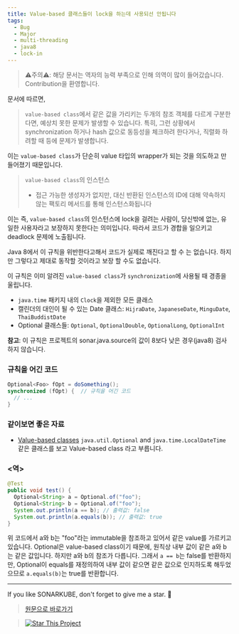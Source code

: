 ```yaml
---
title: Value-based 클래스들이 lock을 하는데 사용되선 안됩니다
tags:
  - Bug
  - Major
  - multi-threading
  - java8
  - lock-in
---
```


> ⚠️주의⚠️: 해당 문서는 역자의 능력 부족으로 인해 의역이 많이 들어갔습니다. Contribution을 환영합니다.

문서에 따르면,

> `value-based class`에서 같은 값을 가리키는 두개의 참조 객체를 다르게 구분한다면, 예상치 못한 문제가 발생할 수 있습니다. 특히, 그런 상황에서 synchronization 하거나 hash 값으로 동등성을 체크하려 한다거나, 직렬화 하려할 때 등에 문제가 발생합니다.

이는 `value-based class`가 단순히 value 타입의 wrapper가 되는 것을 의도하고 만들어졌기 때문입니다.

> `value-based class`의 인스턴스
>
> - 접근 가능한 생성자가 없지만, 대신 반환된 인스턴스의 ID에 대해 약속하지 않는 팩토리 메서드를 통해 인스턴스화됩니다

이는 즉, `value-based class`의 인스턴스에 lock을 걸려는 사람이, 당신밖에 없는, 유일한 사용자라고 보장하지 못한다는 의미입니다.
따라서 코드가 경합을 일으키고 deadlock 문제에 노출됩니다.

Java 8에서 이 규칙을 위반한다고해서 코드가 실제로 깨진다고 할 수 는 없습니다.
하지만 그렇다고 제대로 동작할 것이라고 보장 할 수도 없습니다.

이 규칙은 이미 알려진 `value-based class`가 `synchronization`에 사용될 때 경종을 울립니다.

- `java.time` 패키지 내의 `Clock`을 제외한 모든 클래스
- 캘린더의 대인이 될 수 있는 Date 클래스: `HijraDate`, `JapaneseDate`, `MinguDate`, `ThaiBuddistDate`
- Optional 클래스들: `Optional`, `OptionalDouble`, `OptionalLong`, `OptionalInt`

**참고**: 이 규칙은 프로젝트의 sonar.java.source의 값이 8보다 낮은 경우(java8) 검사하지 않습니다.

### 규칙을 어긴 코드

```java
Optional<Foo> fOpt = doSomething();
synchronized (fOpt) {  // 규칙을 어긴 코드
  // ...
}
```

### 같이보면 좋은 자료

- [Value-based classes](https://docs.oracle.com/javase/8/docs/api/java/lang/doc-files/ValueBased.html) `java.util.Optional` and `java.time.LocalDateTime`같은 클래스를 보고 Value-based class 라고 부릅니다.

### <역>

```java
@Test
public void test() {
  Optional<String> a = Optional.of("foo");
  Optional<String> b = Optional.of("foo");
  System.out.println(a == b); // 출력값: false
  System.out.println(a.equals(b)); // 출력값: true
}
```

위 코드에서 a와 b는 "foo"라는 immutable을 참조하고 있어서 같은 value를 가르키고 있습니다.
Optional은 value-based class이기 때문에, 원칙상 내부 값이 같은 a와 b는 같은 값입니다.
하지만 a와 b의 참조가 다릅니다.
그래서 `a == b`는 false를 반환하지만, Optional이 equals를 재정의하여 내부 값이 같으면 같은 값으로 인지하도록 해두었으므로 `a.equals(b)`는 true를 반환합니다.

---

If you like SONARKUBE, don't forget to give me a star. :star2:

> [원문으로 바로가기](https://rules.sonarsource.com/java/tag/java8/RSPEC-3436)

> [![Star This Project](https://img.shields.io/github/stars/kantabile/sonarkube.svg?label=Stars&style=social)](https://github.com/kantabile/sonarkube)
